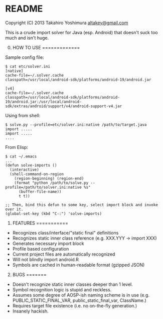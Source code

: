 README
======

Copyright (C) 2013 Takahiro Yoshimura <altakey@gmail.com>

This is a crude import solver for Java (esp. Android) that doesn't suck too much and isn't huge.


0. HOW TO USE
=============

Sample config file:

    $ cat etc/solver.ini
    [native]
    cache-file=~/.solver.cache
    classpath=/usr/local/android-sdk/platforms/android-19/android.jar
    
    [v4]
    cache-file=~/.solver.cache
    classpath=/usr/local/android-sdk/platforms/android-19/android.jar:/usr/local/android-sdk/extras/android/support/v4/android-support-v4.jar

Using from shell:

    $ solve.py --profile=etc/solver.ini:native /path/to/target.java
    import .....
    import .....
    ....

From Elisp:

    $ cat ~/.emacs
    ...
    (defun solve-imports ()
      (interactive)
      (shell-command-on-region
        (region-beginning) (region-end)
        (format "python /path/to/solve.py --profile=/path/to/solver.ini:native %s"
          (buffer-file-name))
          t t))
    
    ;; Then, bind this defun to some key, select import block and invoke over it.
    (global-set-key (kbd "C-:") 'solve-imports)


1. FEATURES
===========

 * Recognizes class/interface/"static final" definitions
 * Recognizes static inner class reference (e.g. XXX.YYY -> import XXX)
 * Generates necessary import block
 * Profile based configuration
 * Current project files are automatically recognized
 * Will not blindly import android.R
 * Symbols are cached in human-readable format (gzipped JSON)

2. BUGS
=======

 * Doesn't recognize static inner classes deeper than 1 level.
 * Symbol recognition logic is stupid and reckless.
 * Assumes some degree of AOSP-ish naming scheme is in use
   (e.g. PUBLIC_STATIC_FINAL_VAR, public_static_final_var, ClassName.)
 * Requires target file existence (i.e. no on-the-fly generation.)
 * Insanely hackish.
